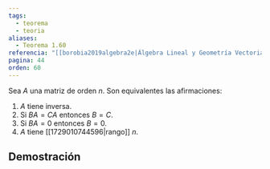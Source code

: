 ```yaml
---
tags:
  - teorema
  - teoria
aliases:
  - Teorema 1.60
referencia: "[[borobia2019algebra2e|Álgebra Lineal y Geometría Vectorial (2a ed)]]"
pagina: 44
orden: 60
---
```

Sea $A$ una  matriz de orden $n$. Son equivalentes las afirmaciones:
1. $A$ tiene inversa.
2. Si $BA=CA$ entonces $B=C$.
3. Si $BA=0$ entonces $B=0$.
4. $A$ tiene [[1729010744596|rango]] $n$.

## Demostración
